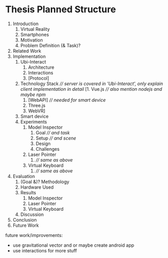 # Thesis Planned Structure

1. Introduction
   1. Virtual Reality
   1. Smartphones
   1. Motivation
   1. Problem Definition (& Task)?
1. Related Work
1. Implementation
   1. Ubi-Interact
      1. Architecture
      1. Interactions
      1. [Protocol]
   1. Technology Stack _// server is covered in 'Ubi-Interact', only explain client implementation in detail_
      [1. Vue.js _// also mention nodejs and maybe npm_
      1. [WebAPI] _// needed for smart device_
      1. Three.js
      1. WebVR]
   1. Smart device
   1. Experiments
      1. Model Inspector
         1. Goal _// and task_
         1. Setup _// and scene_
         1. Design
         1. Challenges
      1. Laser Pointer
         1. _// same as above_
      1. Virtual Keyboard
         1. _// same as above_
1. Evaluation
   1. (Goal &)? Methodology
   1. Hardware Used
   1. Results
      1. Model Inspector
      1. Laser Pointer
      1. Virtual Keyboard
   1. Discussion
1. Conclusion
1. Future Work

future work/improvements:

- use gravitational vector and or maybe create android app
- use interactions for more stuff

